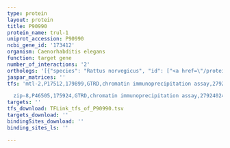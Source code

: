 ```yaml
---
type: protein
layout: protein
title: P90990
protein_name: trul-1
uniprot_accession: P90990
ncbi_gene_id: '173412'
organism: Caenorhabditis elegans
function: target gene
number_of_interactions: '2'
orthologs: '[{"species": "Rattus norvegicus", "id": ["<a href=\"/protein/b1wc52\">B1WC52</a>"]}, {"species": "Danio rerio", "id": ["<a href=\"/protein/f1ql47\">F1QL47</a>"]}]'
jaspar_matrices: ''
tfs: 'mtl-2,P17512,179899,GTRD,chromatin immunoprecipitation assay,27924024%5Buid%5D,No

  zip-8,P46505,175924,GTRD,chromatin immunoprecipitation assay,27924024%5Buid%5D,No'
targets: ''
tfs_download: TFLink_tfs_of_P90990.tsv
targets_download: ''
bindingSites_download: ''
binding_sites_ls: ''

---
```

